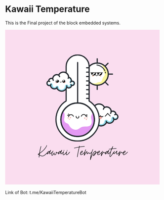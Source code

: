 # Kawaii Temperature
This is the Final project of the block embedded systems.

![logo of the application](https://github.com/hi-hi-ray/kawaii-temperature/blob/master/Kawaii%20Temperature.png)

Link of Bot: t.me/KawaiiTemperatureBot
